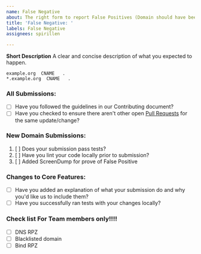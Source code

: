 ```yaml
---
name: False Negative
about: The right form to report False Positives (Domain should have been blocked)
title: 'False Negative: '
labels: False Negative
assignees: spirillen

---
```


**Short Description**
A clear and concise description of what you expected to happen.

```
example.org  CNAME   .
*.example.org  CNAME   .
```
<!-- (Replace example.org with actual domain to block with NXDOMIN) -->


### All Submissions:

* [ ] Have you followed the guidelines in our Contributing document?
* [ ] Have you checked to ensure there aren't other open [Pull Requests](../../pulls) for the same update/change?

<!-- You can erase any parts of this template not applicable to your Pull Request. -->

### New Domain Submissions:

1. [ ] Does your submission pass tests?
1. [ ] Have you lint your code locally prior to submission?
1. [ ] Added ScreenDump for prove of False Positive

### Changes to Core Features:

* [ ] Have you added an explanation of what your submission do and why you'd like us to include them?
* [ ] Have you successfully ran tests with your changes locally?

### Check list For Team members only!!!!
* [ ] DNS RPZ
* [ ] Blacklisted domain
* [ ] Bind RPZ
